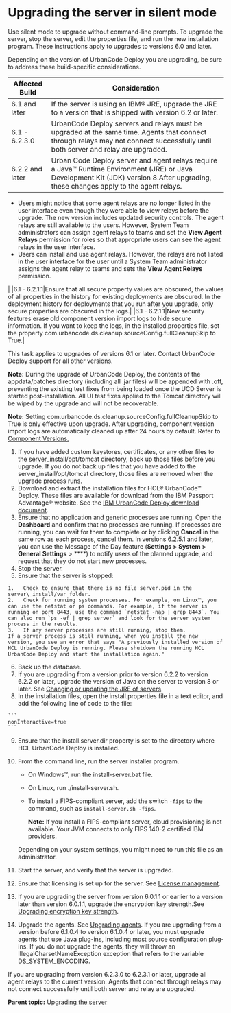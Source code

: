 # Upgrading the server in silent mode

Use silent mode to upgrade without command-line prompts. To upgrade the server, stop the server, edit the properties file, and run the new installation program. These instructions apply to upgrades to versions 6.0 and later.

Depending on the version of UrbanCode Deploy you are upgrading, be sure to address these build-specific considerations.

|Affected Build|Consideration|
|--------------|-------------|
|6.1 and later|If the server is using an IBM® JRE, upgrade the JRE to a version that is shipped with version 6.2 or later.|
|6.1 - 6.2.3.0|UrbanCode Deploy servers and relays must be upgraded at the same time. Agents that connect through relays may not connect successfully until both server and relay are upgraded.|
|6.2.2 and later|Urban Code Deploy server and agent relays require a Java™ Runtime Environment \(JRE\) or Java Development Kit \(JDK\) version 8.After upgrading, these changes apply to the agent relays.

-   Users might notice that some agent relays are no longer listed in the user interface even though they were able to view relays before the upgrade. The new version includes updated security controls. The agent relays are still available to the users. However, System Team administrators can assign agent relays to teams and set the **View Agent Relays** permission for roles so that appropriate users can see the agent relays in the user interface.
-   Users can install and use agent relays. However, the relays are not listed in the user interface for the user until a System Team administrator assigns the agent relay to teams and sets the **View Agent Relays** permission.

|
|6.1 - 6.2.1.1|Ensure that all secure property values are obscured, the values of all properties in the history for existing deployments are obscured. In the deployment history for deployments that you run after you upgrade, only secure properties are obscured in the logs.|
|6.1 - 6.2.1.1|New security features erase old component version import logs to hide secure information. If you want to keep the logs, in the installed.properties file, set the property com.urbancode.ds.cleanup.sourceConfig.fullCleanupSkip to True.|

This task applies to upgrades of versions 6.1 or later. Contact UrbanCode Deploy support for all other versions.

**Note:** During the upgrade of UrbanCode Deploy, the contents of the appdata/patches directory \(including all .jar files\) will be appended with .off, preventing the existing test fixes from being loaded once the UCD Server is started post-installation. All UI test fixes applied to the Tomcat directory will be wiped by the upgrade and will not be recoverable.

**Note:** Setting com.urbancode.ds.cleanup.sourceConfig.fullCleanupSkip to True is only effective upon upgrade. After upgrading, component version import logs are automatically cleaned up after 24 hours by default. Refer to [Component Versions.](https://www.ibm.com/support/knowledgecenter/SS4GSP_7.0.0/com.ibm.udeploy.doc/topics/comp_version.html)

1.   If you have added custom keystores, certificates, or any other files to the server\_install/opt/tomcat directory, back up those files before you upgrade. If you do not back up files that you have added to the server\_install/opt/tomcat directory, those files are removed when the upgrade process runs. 
2.   Download and extract the installation files for HCL® UrbanCode™ Deploy. These files are available for download from the IBM Passport Advantage® website. See the [IBM UrbanCode Deploy download document](https://www.ibm.com/software/passportadvantage/pao_customer.html). 
3.   Ensure that no application and generic processes are running. Open the **Dashboard** and confirm that no processes are running. If processes are running, you can wait for them to complete or by clicking **Cancel** in the same row as each process, cancel them. In versions 6.2.5.1 and later, you can use the Message of the Day feature \(**Settings \> System \> General Settings** \> ****\) to notify users of the planned upgrade, and request that they do not start new processes.
4.   Stop the server. 
5.   Ensure that the server is stopped: 

    1.   Check to ensure that there is no file server.pid in the server\_install/var folder. 
    2.   Check for running system processes. For example, on Linux™, you can use the netstat or ps commands. For example, if the server is running on port 8443, use the command `netstat -nap | grep 8443`. You can also run `ps -ef | grep server` and look for the server system process in the results.
    3.   If any server processes are still running, stop them. 
    If a server process is still running, when you install the new version, you see an error that says "A previously installed version of HCL UrbanCode Deploy is running. Please shutdown the running HCL UrbanCode Deploy and start the installation again."

6.   Back up the database. 
7.   If you are upgrading from a version prior to version 6.2.2 to version 6.2.2 or later, upgrade the version of Java on the server to version 8 or later. See [Changing or updating the JRE of servers](../../com.ibm.udeploy.doc/topics/jre_change.md).
8.   In the installation files, open the install.properties file in a text editor, and add the following line of code to the file: 

    ```
    nonInteractive=true
    ```

9.  Ensure that the install.server.dir property is set to the directory where HCL UrbanCode Deploy is installed.
10. From the command line, run the server installer program. 

    -   On Windows™, run the install-server.bat file.
    -   On Linux, run ./install-server.sh.
    -   To install a FIPS-compliant server, add the switch `-fips` to the command, such as `install-server.sh -fips`.

        **Note:** If you install a FIPS-compliant server, cloud provisioning is not available. Your JVM connects to only FIPS 140-2 certified IBM providers.

    Depending on your system settings, you might need to run this file as an administrator.

11. Start the server, and verify that the server is upgraded. 
12.  Ensure that licensing is set up for the server. See [License management](../../com.ibm.udeploy.doc/topics/licenseManage.md).
13. If you are upgrading the server from version 6.0.1.1 or earlier to a version later than version 6.0.1.1, upgrade the encryption key strength.See [Upgrading encryption key strength](upgrade_key_strength.md).
14.  Upgrade the agents. See [Upgrading agents](upgradeAgents.md). If you are upgrading from a version before 6.1.0.4 to version 6.1.0.4 or later, you must upgrade agents that use Java plug-ins, including most source configuration plug-ins. If you do not upgrade the agents, they will throw an IllegalCharsetNameException exception that refers to the variable DS\_SYSTEM\_ENCODING.

If you are upgrading from version 6.2.3.0 to 6.2.3.1 or later, upgrade all agent relays to the current version. Agents that connect through relays may not connect successfully until both server and relay are upgraded.

**Parent topic:** [Upgrading the server](../../com.ibm.udeploy.install.doc/topics/upgradeInstall.md)


